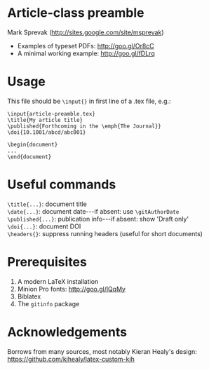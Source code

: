 # Article-class preamble  

Mark Sprevak (<http://sites.google.com/site/msprevak>)

* Examples of typeset PDFs: <http://goo.gl/Or8cC>  
* A minimal working example: <http://goo.gl/fDLrq>

# Usage

This file should be `\input{}` in first line of a .tex file, e.g.:

    \input{article-preamble.tex} 
    \title{My article title}
    \published{Forthcoming in the \emph{The Journal}}
    \doi{10.1001/abcd/abc001}

    \begin{document}
    ...
    \end{document}


# Useful commands

`\title{...}`:			document title  
`\date{...}`:			document date---if absent: use `\gitAuthorDate`  
`\published{...}`:	publication info---if absent: show 'Draft only'  
`\doi{...}`:				document DOI  
`\headers{}`:			suppress running headers (useful for short documents)  

# Prerequisites

1. A modern LaTeX installation
2. Minion Pro fonts: <http://goo.gl/lQqMy>
3. Biblatex
4. The `gitinfo` package

# Acknowledgements

Borrows from many sources, most notably Kieran Healy's design:
<https://github.com/kjhealy/latex-custom-kjh>
